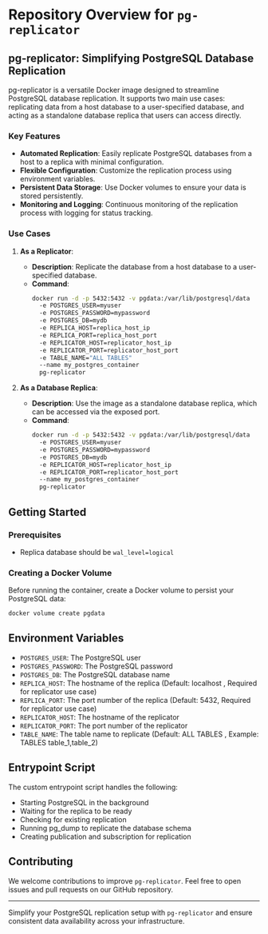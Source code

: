 # Repository Overview for `pg-replicator`

## pg-replicator: Simplifying PostgreSQL Database Replication

pg-replicator is a versatile Docker image designed to streamline PostgreSQL database replication. It supports two main use cases: replicating data from a host database to a user-specified database, and acting as a standalone database replica that users can access directly.

### Key Features

- **Automated Replication**: Easily replicate PostgreSQL databases from a host to a replica with minimal configuration.
- **Flexible Configuration**: Customize the replication process using environment variables.
- **Persistent Data Storage**: Use Docker volumes to ensure your data is stored persistently.
- **Monitoring and Logging**: Continuous monitoring of the replication process with logging for status tracking.

### Use Cases

1. **As a Replicator**:
   - **Description**: Replicate the database from a host database to a user-specified database.
   - **Command**:
     ```sh
     docker run -d -p 5432:5432 -v pgdata:/var/lib/postgresql/data
       -e POSTGRES_USER=myuser
       -e POSTGRES_PASSWORD=mypassword
       -e POSTGRES_DB=mydb
       -e REPLICA_HOST=replica_host_ip 
       -e REPLICA_PORT=replica_host_port 
       -e REPLICATOR_HOST=replicator_host_ip
       -e REPLICATOR_PORT=replicator_host_port
       -e TABLE_NAME="ALL TABLES"
       --name my_postgres_container
       pg-replicator
     ```

2. **As a Database Replica**:
   - **Description**: Use the image as a standalone database replica, which can be accessed via the exposed port.
   - **Command**:
     ```sh
     docker run -d -p 5432:5432 -v pgdata:/var/lib/postgresql/data 
       -e POSTGRES_USER=myuser 
       -e POSTGRES_PASSWORD=mypassword 
       -e POSTGRES_DB=mydb 
       -e REPLICATOR_HOST=replicator_host_ip 
       -e REPLICATOR_PORT=replicator_host_port  
       --name my_postgres_container
       pg-replicator
     ```

## Getting Started

### Prerequisites

- Replica database should be `wal_level=logical` 

### Creating a Docker Volume

Before running the container, create a Docker volume to persist your PostgreSQL data:

```sh
docker volume create pgdata
```

## Environment Variables

- `POSTGRES_USER`: The PostgreSQL user 
- `POSTGRES_PASSWORD`: The PostgreSQL password 
- `POSTGRES_DB`: The PostgreSQL database name 
- `REPLICA_HOST`: The hostname of the replica (Default: localhost , Required for replicator use case)
- `REPLICA_PORT`: The port number of the replica (Default: 5432, Required for replicator use case)
- `REPLICATOR_HOST`: The hostname of the replicator
- `REPLICATOR_PORT`: The port number of the replicator
- `TABLE_NAME`: The table name to replicate (Default: ALL TABLES , Example: TABLES table_1,table_2)

## Entrypoint Script

The custom entrypoint script handles the following:

- Starting PostgreSQL in the background
- Waiting for the replica to be ready
- Checking for existing replication
- Running pg_dump to replicate the database schema
- Creating publication and subscription for replication

## Contributing
We welcome contributions to improve `pg-replicator`. Feel free to open issues and pull requests on our GitHub repository.
  
___
  
Simplify your PostgreSQL replication setup with `pg-replicator` and ensure consistent data availability across your infrastructure.